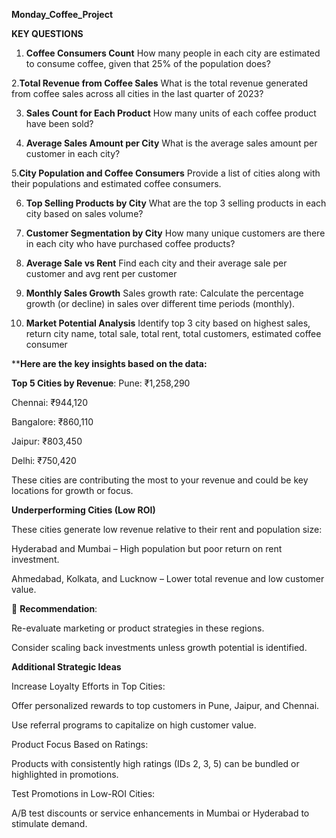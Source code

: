   **Monday_Coffee_Project**                        



**KEY QUESTIONS**
                              
1. **Coffee Consumers Count**
How many people in each city are estimated to consume coffee, given that 25% of the population does?

 2.**Total Revenue from Coffee Sales**
What is the total revenue generated from coffee sales across all cities in the last quarter of 2023?

3. **Sales Count for Each Product**
How many units of each coffee product have been sold?

4. **Average Sales Amount per City**
What is the average sales amount per customer in each city?

 5.**City Population and Coffee Consumers**
Provide a list of cities along with their populations and estimated coffee consumers.

6. **Top Selling Products by City**
What are the top 3 selling products in each city based on sales volume?

7. **Customer Segmentation by City**
How many unique customers are there in each city who have purchased coffee products?

8. **Average Sale vs Rent**
Find each city and their average sale per customer and avg rent per customer

9. **Monthly Sales Growth**
Sales growth rate: Calculate the percentage growth (or decline) in sales over different time periods (monthly).

10. **Market Potential Analysis**
Identify top 3 city based on highest sales, return city name, total sale, total rent, total customers, estimated coffee consumer

          
****Here are the key insights based on the data:**

**Top 5 Cities by Revenue**:
Pune: ₹1,258,290

Chennai: ₹944,120

Bangalore: ₹860,110

Jaipur: ₹803,450

Delhi: ₹750,420

These cities are contributing the most to your revenue and could be key locations for growth or focus.





******Underperforming Cities (Low ROI)******


These cities generate low revenue relative to their rent and population size:

Hyderabad and Mumbai – High population but poor return on rent investment.

Ahmedabad, Kolkata, and Lucknow – Lower total revenue and low customer value.

📌 **Recommendation**:


Re-evaluate marketing or product strategies in these regions.

Consider scaling back investments unless growth potential is identified.




**Additional Strategic Ideas**

Increase Loyalty Efforts in Top Cities:

Offer personalized rewards to top customers in Pune, Jaipur, and Chennai.

Use referral programs to capitalize on high customer value.

Product Focus Based on Ratings:

Products with consistently high ratings (IDs 2, 3, 5) can be bundled or highlighted in promotions.

Test Promotions in Low-ROI Cities:

A/B test discounts or service enhancements in Mumbai or Hyderabad to stimulate demand.



